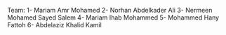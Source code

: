 Team:
1- Mariam Amr Mohamed
2- Norhan Abdelkader Ali 
3- Nermeen Mohamed Sayed Salem
4- Mariam Ihab Mohammed
5- Mohammed Hany Fattoh
6- Abdelaziz Khalid Kamil 
